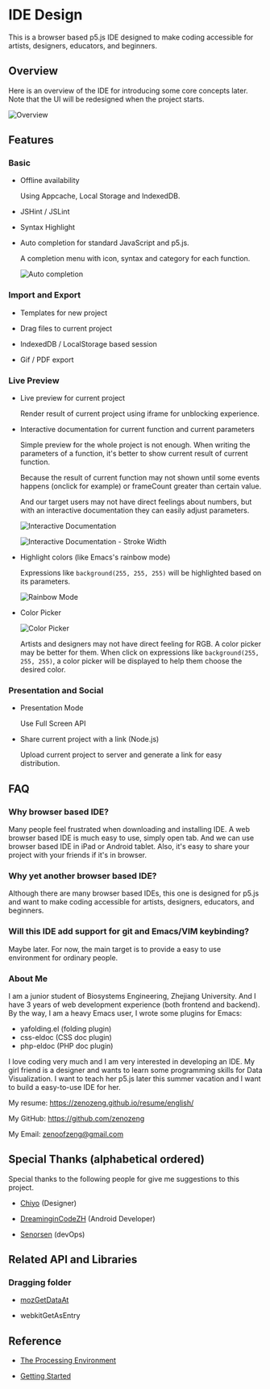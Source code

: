 # IDE Design

This is a browser based p5.js IDE designed to
make coding accessible for artists, designers, educators, and beginners.

## Overview

Here is an overview of the IDE for introducing some core concepts later.
Note that the UI will be redesigned when the project starts.

![Overview](overview.png)

## Features

### Basic

- Offline availability

    Using Appcache, Local Storage and IndexedDB.

- JSHint / JSLint

- Syntax Highlight

- Auto completion for standard JavaScript and p5.js.

    A completion menu with icon, syntax and category for each function.

    ![Auto completion](auto-completion.png)

### Import and Export

- Templates for new project

- Drag files to current project

- IndexedDB / LocalStorage based session

- Gif / PDF export

### Live Preview

- Live preview for current project

    Render result of current project using iframe for unblocking experience.

- Interactive documentation for current function and current parameters

    Simple preview for the whole project is not enough.
    When writing the parameters of a function,
    it's better to show current result of current function.

    Because the result of current function may not shown until some events happens (onclick for example)
    or frameCount greater than certain value.

    And our target users may not have direct feelings about numbers,
    but with an interactive documentation they can easily adjust parameters.

    ![Interactive Documentation](interactive-documentation.png)

    ![Interactive Documentation - Stroke Width](interactive-documentation-2.png)

- Highlight colors (like Emacs's rainbow mode)

    Expressions like `background(255, 255, 255)` will be highlighted based on its parameters.

    ![Rainbow Mode](rainbow.png)

- Color Picker

    ![Color Picker](color-picker.png)

    Artists and designers may not have direct feeling for RGB.
    A color picker may be better for them.
    When click on expressions like `background(255, 255, 255)`,
    a color picker will be displayed to help them choose the desired color.

### Presentation and Social

- Presentation Mode

    Use Full Screen API

- Share current project with a link (Node.js)

    Upload current project to server and generate a link for easy distribution.

## FAQ

### Why browser based IDE?

Many people feel frustrated when downloading and installing IDE.
A web browser based IDE is much easy to use, simply open tab.
And we can use browser based IDE in iPad or Android tablet.
Also, it's easy to share your project with your friends if it's in browser.

### Why yet another browser based IDE?

Although there are many browser based IDEs,
this one is designed for p5.js and want to make coding accessible for artists, designers, educators, and beginners.

### Will this IDE add support for git and Emacs/VIM keybinding?

Maybe later. For now, the main target is to provide a easy to use environment for ordinary people.

### About Me

I am a junior student of Biosystems Engineering, Zhejiang University.
And I have 3 years of web development experience (both frontend and backend).
By the way, I am a heavy Emacs user, I wrote some plugins for Emacs:

- yafolding.el (folding plugin)
- css-eldoc (CSS doc plugin)
- php-eldoc (PHP doc plugin)

I love coding very much and I am very interested in developing an IDE.
My girl friend is a designer and wants to learn some programming skills for Data Visualization.
I want to teach her p5.js later this summer vacation and I want to build a easy-to-use IDE for her.

My resume: https://zenozeng.github.io/resume/english/

My GitHub: https://github.com/zenozeng

My Email: zenoofzeng@gmail.com

## Special Thanks (alphabetical ordered)

Special thanks to the following people for give me suggestions to this project.

- [Chiyo](http://chiyo.me) (Designer)

- [DreaminginCodeZH](https://github.com/DreaminginCodeZH) (Android Developer)

- [Senorsen](https://github.com/Senorsen) (devOps)

## Related API and Libraries

### Dragging folder

- [mozGetDataAt](http://stackoverflow.com/questions/11620939/is-there-a-mozilla-equivalent-to-webkitgetasentry)

- webkitGetAsEntry

## Reference

- [The Processing Environment](https://processing.org/reference/environment/)

- [Getting Started](https://processing.org/tutorials/gettingstarted/)
